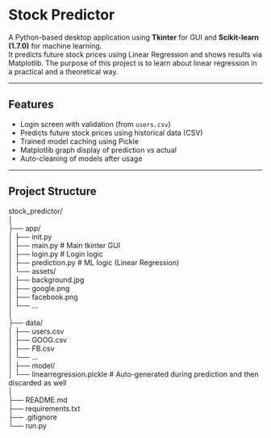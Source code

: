 # Stock Predictor

A Python-based desktop application using **Tkinter** for GUI and **Scikit-learn (1.7.0)** for machine learning.  
It predicts future stock prices using Linear Regression and shows results via Matplotlib.
The purpose of this project is to learn about linear regression in a practical and a theoretical way.

---

## Features

- Login screen with validation (from `users.csv`)
- Predicts future stock prices using historical data (CSV)
- Trained model caching using Pickle
- Matplotlib graph display of prediction vs actual
- Auto-cleaning of models after usage

---

## Project Structure

stock_predictor/  
│  
├── app/  
│ ├── init.py  
│ ├── main.py # Main tkinter GUI  
│ ├── login.py # Login logic  
│ ├── prediction.py # ML logic (Linear Regression)  
│ └── assets/  
│ ├── background.jpg  
│ ├── google.png  
│ ├── facebook.png  
│ └── ...  
│  
├── data/  
│ ├── users.csv  
│ ├── GOOG.csv  
│ ├── FB.csv  
│ └── ...  
│
├── model/  
│ └── linearregression.pickle # Auto-generated during prediction and then discarded as well  
│  
├── README.md  
├── requirements.txt  
├── .gitignore  
└── run.py  
